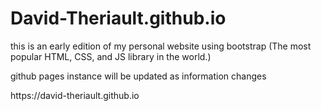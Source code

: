 # David-Theriault.github.io
<p>this is an early edition of my personal website using bootstrap (The most popular HTML, CSS, and JS library in the world.)</p>
<p>github pages instance will be updated as information changes</p>
<a>https://david-theriault.github.io</a>
